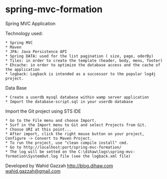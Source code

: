 # spring-mvc-formation
Spring MVC Application

Technology used:

	* Spring MVC
	* Maven
	* JPA: Java Persistence API
	* Spring DATA: used for the list pagination ( size, page, oderBy)
	* Tiles: in order to create the template (header, body, menu, footer)
	* Ehcache: in order to optimize the database access and the cache of the application
	* logback: Logback is intended as a successor to the popular log4j project.

Data Base

    * Create a userdb mysql database within wamp server application
    * Import the database-script.sql in your userdb database

Import the Git project using STS IDE

    * Go to the File menu and choose Import.
    * Surf in the Import menu to Git and select Projects from Git.
    * Choose URI at this point...
    * After import, click the right mouse button on your project, Configure -> Convert to Maven Project.
    * To run the project, use "clean compile install" cmd.
    * Go to http://localhost:port/spring-mvc-formation/
    * The log will be setted on the C:\dihaw\logs\spring-mvc-formation\SystemOut.log file (see the logback.xml file)


Developed by Wahid Gazzah
http://blog.dihaw.com
wahid.gazzah@gmail.com
